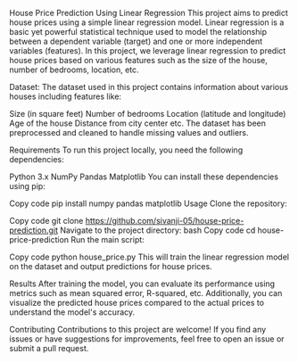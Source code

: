 House Price Prediction Using Linear Regression
This project aims to predict house prices using a simple linear regression model. Linear regression is a basic yet powerful statistical technique used to model the relationship between a dependent variable (target) and one or more independent variables (features). In this project, we leverage linear regression to predict house prices based on various features such as the size of the house, number of bedrooms, location, etc.

Dataset:
The dataset used in this project contains information about various houses including features like:

Size (in square feet)
Number of bedrooms
Location (latitude and longitude)
Age of the house
Distance from city center
etc.
The dataset has been preprocessed and cleaned to handle missing values and outliers.

Requirements
To run this project locally, you need the following dependencies:

Python 3.x
NumPy
Pandas
Matplotlib
You can install these dependencies using pip:

Copy code
pip install numpy pandas matplotlib 
Usage
Clone the repository:

Copy code
git clone https://github.com/sivanji-05/house-price-prediction.git
Navigate to the project directory:
bash
Copy code
cd house-price-prediction
Run the main script:

Copy code
python house_price.py
This will train the linear regression model on the dataset and output predictions for house prices.

Results
After training the model, you can evaluate its performance using metrics such as mean squared error, R-squared, etc. Additionally, you can visualize the predicted house prices compared to the actual prices to understand the model's accuracy.

Contributing
Contributions to this project are welcome! If you find any issues or have suggestions for improvements, feel free to open an issue or submit a pull request.

